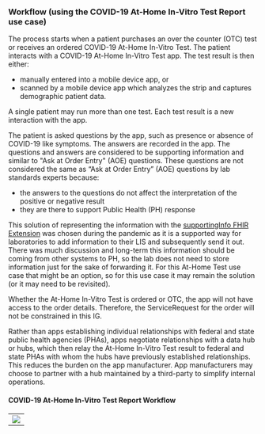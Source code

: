 ### Workflow (using the COVID-19 At-Home In-Vitro Test Report use case)

The process starts when a patient purchases an over the counter (OTC) test or receives an ordered COVID-19 At-Home In-Vitro Test. The patient interacts with a COVID-19 At-Home In-Vitro Test app. The test result is then either:
* manually entered into a mobile device app, or
* scanned by a mobile device app which analyzes the strip and captures demographic patient data.

A single patient may run more than one test. Each test result is a new interaction with the app.

The patient is asked questions by the app, such as presence or absence of COVID-19 like symptoms. The answers are recorded in the app. The questions and answers are considered to be supporting information and similar to "Ask at Order Entry" (AOE) questions. These questions are not considered the same as “Ask at Order Entry” (AOE) questions by lab standards experts because:

* the answers to the questions do not affect the interpretation of the positive or negative result
* they are there to support Public Health (PH) response

This solution of representing the information with the [supportingInfo FHIR Extension](http://hl7.org/fhir/StructureDefinition/workflow-supportingInfo) was chosen during the pandemic as it is a supported way for laboratories to add information to their LIS and subsequently send it out. There was much discussion and long-term this information should be coming from other systems to PH, so the lab does not need to store information just for the sake of forwarding it. For this At-Home Test use case that might be an option, so for this use case it may remain the solution (or it may need to be revisited).

Whether the At-Home In-Vitro Test is ordered or OTC, the app will not have access to the order details. Therefore, the ServiceRequest for the order will not be constrained in this IG.

Rather than apps establishing individual relationships with federal and state public health agencies (PHAs), apps negotiate relationships with a data hub or hubs, which then relay the At-Home In-Vitro Test result to federal and state PHAs with whom the hubs have previously established relationships. This reduces the burden on the app manufacturer. App manufacturers may choose to partner with a hub maintained by a third-party to simplify internal operations.

#### COVID-19 At-Home In-Vitro Test Report Workflow

<table><tr><td><img src="CovidAtHomeworkflow.png" /></td></tr></table>